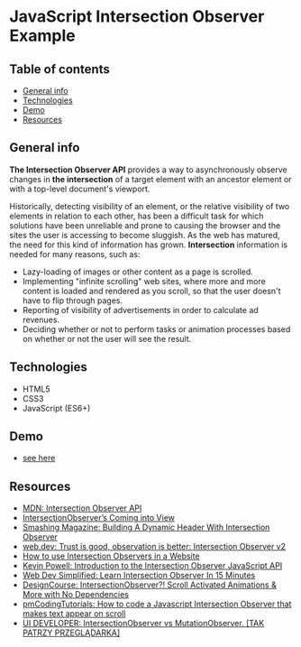 # JavaScript Intersection Observer Example

## Table of contents

- [General info](#general-info)
- [Technologies](#technologies)
- [Demo](#demo)
- [Resources](#resources)

## General info

**The Intersection Observer API** provides a way to asynchronously observe changes in **the intersection** of a target element with an ancestor element or with a top-level document's viewport.

Historically, detecting visibility of an element, or the relative visibility of two elements in relation to each other, has been a difficult task for which solutions have been unreliable and prone to causing the browser and the sites the user is accessing to become sluggish. As the web has matured, the need for this kind of information has grown. **Intersection** information is needed for many reasons, such as:

- Lazy-loading of images or other content as a page is scrolled.
- Implementing "infinite scrolling" web sites, where more and more content is loaded and rendered as you scroll, so that the user doesn't have to flip through pages.
- Reporting of visibility of advertisements in order to calculate ad revenues.
- Deciding whether or not to perform tasks or animation processes based on whether or not the user will see the result.

## Technologies

- HTML5
- CSS3
- JavaScript (ES6+)

## Demo

- [see here](https://mikulew.github.io/js-intersection-observer-example/)

## Resources

- [MDN: Intersection Observer API](https://developer.mozilla.org/en-US/docs/Web/API/Intersection_Observer_API)
- [IntersectionObserver’s Coming into View](https://developers.google.com/web/updates/2016/04/intersectionobserver)
- [Smashing Magazine: Building A Dynamic Header With Intersection Observer](https://www.smashingmagazine.com/2021/07/dynamic-header-intersection-observer/)
- [web.dev: Trust is good, observation is better: Intersection Observer v2](https://web.dev/intersectionobserver-v2/)
- [How to use Intersection Observers in a Website](https://www.section.io/engineering-education/intersection-observer-api/)
- [Kevin Powell: Introduction to the Intersection Observer JavaScript API](https://www.youtube.com/watch?v=T8EYosX4NOo)
- [Web Dev Simplified: Learn Intersection Observer In 15 Minutes](https://www.youtube.com/watch?v=2IbRtjez6ag)
- [DesignCourse: IntersectionObserver?! Scroll Activated Animations & More with No Dependencies](https://www.youtube.com/watch?v=_5Bu3JY-ZHc)
- [pmCodingTutorials: How to code a Javascript Intersection Observer that makes text appear on scroll](https://www.youtube.com/watch?v=9W7rKLahq2Q)
- [UI DEVELOPER: IntersectionObserver vs MutationObserver. [TAK PATRZY PRZEGLĄDARKA]](https://www.youtube.com/watch?v=b9GGRwyXX_A)
